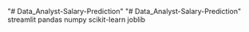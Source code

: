 "# Data_Analyst-Salary-Prediction" 
"# Data_Analyst-Salary-Prediction" 
streamlit
pandas
numpy
scikit-learn
joblib

